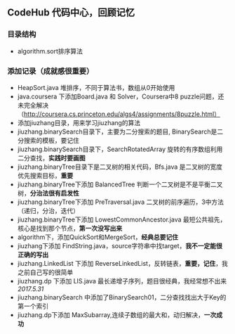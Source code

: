 ## CodeHub 代码中心，回顾记忆

### 目录结构
- algorithm.sort排序算法

### 添加记录（成就感很重要）
- HeapSort.java 堆排序，不同于算法书，数组从0开始使用
- java.coursera 下添加Board.java 和 Solver，Coursera中8 puzzle问题，还未完全解决（http://coursera.cs.princeton.edu/algs4/assignments/8puzzle.html）
- 添加jiuzhang目录，用来学习jiuzhang的算法
- jiuzhang.binarySearch目录下，主要为二分搜索的题目, BinarySearch是二分搜索的模板，要记住
- jiuzhang.binarySearch目录下，SearchRotatedArray 旋转的有序数组利用二分查找，**实践时要画图**
- jiuzhang.binaryTree目录下是二叉树的相关代码，Bfs.java 是二叉树的宽度优先搜索目标，**重要**
- jiuzhang.binaryTree下添加 BalancedTree 判断一个二叉树是不是平衡二叉树，**分治法很有启发性**
- jiuzhang.binaryTree下添加 PreTraversal.java 二叉树的前序遍历，3中方法（递归，分治，迭代）
- jiuzhang.binaryTree下添加 LowestCommonAncestor.java 最短公共祖先，核心是找到那个节点，**第一次没写出来**
- algorithm下，添加QuickSort和MergeSort，**经典总要记住**
- jiuzhang下添加 FindString.java，source字符串中找target，**我不一定能很正确的写出**
- jiuzhang.LinkedList 下添加 ReverseLinkedList，反转链表，**重要，记住**，我之前自己写的很简单
- jiuzhang.dp 下添加 LIS.java 最长递增子序列，题目很经典，我经常想不出来 *2017.5.31*
- jiuzhang.binarySearch 中添加了BinarySearch01，二分查找找出大于Key的第一个索引
- jiuzhang.dp下添加 MaxSubarray,连续子数组的最大和，动归解决，**一次成功**
